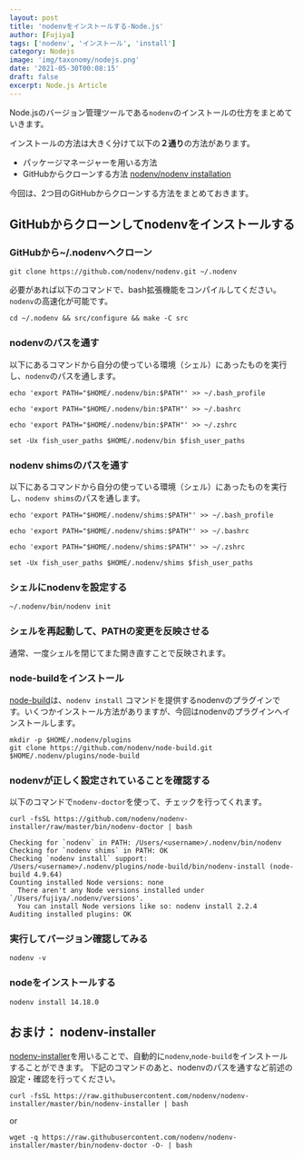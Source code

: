 ```yaml
---
layout: post
title: 'nodenvをインストールする-Node.js'
author: [Fujiya]
tags: ['nodenv', 'インストール', 'install']
category: Nodejs
image: 'img/taxonomy/nodejs.png'
date: '2021-05-30T00:08:15'
draft: false
excerpt: Node.js Article
---
```



Node.jsのバージョン管理ツールである`nodenv`のインストールの仕方をまとめていきます。

インストールの方法は大きく分けて以下の**２通り**の方法があります。

- パッケージマネージャーを用いる方法
- GitHubからクローンする方法 [nodenv/nodenv installation](https://github.com/nodenv/nodenv#installation)

今回は、2つ目のGitHubからクローンする方法をまとめておきます。

## GitHubからクローンしてnodenvをインストールする

### GitHubから~/.nodenvへクローン
```bash:title=command
git clone https://github.com/nodenv/nodenv.git ~/.nodenv
```
必要があれば以下のコマンドで、bash拡張機能をコンパイルしてください。`nodenv`の高速化が可能です。
```bash:title=command
cd ~/.nodenv && src/configure && make -C src
```

### nodenvのパスを通す

以下にあるコマンドから自分の使っている環境（シェル）にあったものを実行し、`nodenv`のパスを通します。

```bash:title=bash
echo 'export PATH="$HOME/.nodenv/bin:$PATH"' >> ~/.bash_profile
```
```bash:title=Ubuntu Desktop
echo 'export PATH="$HOME/.nodenv/bin:$PATH"' >> ~/.bashrc
```
```bash:title=Zsh
echo 'export PATH="$HOME/.nodenv/bin:$PATH"' >> ~/.zshrc
```
```bash:title=Fish shell
set -Ux fish_user_paths $HOME/.nodenv/bin $fish_user_paths
```

### nodenv shimsのパスを通す

以下にあるコマンドから自分の使っている環境（シェル）にあったものを実行し、`nodenv shims`のパスを通します。

```bash:title=bash
echo 'export PATH="$HOME/.nodenv/shims:$PATH"' >> ~/.bash_profile
```
```bash:title=Ubuntu Desktop
echo 'export PATH="$HOME/.nodenv/shims:$PATH"' >> ~/.bashrc
```
```bash:title=Zsh
echo 'export PATH="$HOME/.nodenv/shims:$PATH"' >> ~/.zshrc
```
```bash:title=Fish shell
set -Ux fish_user_paths $HOME/.nodenv/shims $fish_user_paths
```

### シェルにnodenvを設定する
```bash:title=command
~/.nodenv/bin/nodenv init
```

### シェルを再起動して、PATHの変更を反映させる

通常、一度シェルを閉じてまた開き直すことで反映されます。

### node-buildをインストール
[node-build](https://github.com/nodenv/node-build#readme)は、`nodenv install` コマンドを提供するnodenvのプラグインです。いくつかインストール方法がありますが、今回はnodenvのプラグインへインストールします。

```bash:title=command
mkdir -p $HOME/.nodenv/plugins
git clone https://github.com/nodenv/node-build.git $HOME/.nodenv/plugins/node-build
```

### nodenvが正しく設定されていることを確認する
以下のコマンドで`nodenv-doctor`を使って、チェックを行ってくれます。
```bash:title=command
curl -fsSL https://github.com/nodenv/nodenv-installer/raw/master/bin/nodenv-doctor | bash
```

```bash:title=結果
Checking for `nodenv` in PATH: /Users/<username>/.nodenv/bin/nodenv
Checking for `nodenv shims` in PATH: OK
Checking `nodenv install` support: /Users/<username>/.nodenv/plugins/node-build/bin/nodenv-install (node-build 4.9.64)
Counting installed Node versions: none
  There aren't any Node versions installed under `/Users/fujiya/.nodenv/versions'.
  You can install Node versions like so: nodenv install 2.2.4
Auditing installed plugins: OK
```

### 実行してバージョン確認してみる
```bash:title=command
nodenv -v
```

### nodeをインストールする
```bash:title=command
nodenv install 14.18.0
```

## おまけ： nodenv-installer

[nodenv-installer](https://github.com/nodenv/nodenv-installer#nodenv-installer)を用いることで、自動的に`nodenv`,`node-build`をインストールすることができます。
下記のコマンドのあと、nodenvのパスを通すなど前述の設定・確認を行ってください。

```bash:title=with curl
curl -fsSL https://raw.githubusercontent.com/nodenv/nodenv-installer/master/bin/nodenv-installer | bash
```
or
```bash:title=with wget
wget -q https://raw.githubusercontent.com/nodenv/nodenv-installer/master/bin/nodenv-doctor -O- | bash
```